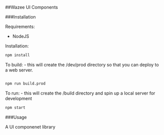 ##Wazee UI Components


###Installation

Requirements:

- NodeJS

Installation:

```bash
npm install
```

To build: - this will create the /dev/prod directory so that you can deploy to a web server. 
```bash

npm run build.prod
```

To run: - this will create the /build directory and spin up a local server for development

```bash
npm start
```

###Usage

A UI componenet library
